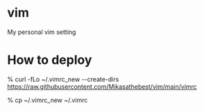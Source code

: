 # vim
My personal vim setting

# How to deploy
% curl -fLo ~/.vimrc_new --create-dirs https://raw.githubusercontent.com/Mikasathebest/vim/main/vimrc  

% cp ~/.vimrc_new ~/.vimrc
